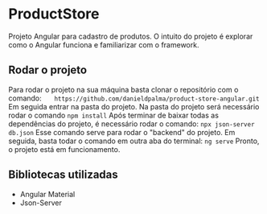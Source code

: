 # ProductStore

Projeto Angular para cadastro de produtos.
O intuito do projeto é explorar como o Angular funciona e familiarizar com o framework.

## Rodar o projeto

Para rodar o projeto na sua máquina basta clonar o repositório com o comando:
`	https://github.com/danieldpalma/product-store-angular.git`
Em seguida entrar na pasta do projeto.
Na pasta do projeto será necessário rodar o comando `npm install`
Após terminar de baixar todas as dependências do projeto, é necessário rodar o comando:
`npx json-server db.json`
Esse comando serve para rodar o "backend" do projeto.
Em seguida, basta todar o comando em outra aba do terminal:
`ng serve`
Pronto, o projeto está em funcionamento.

## Bibliotecas utilizadas

- Angular Material
- Json-Server
